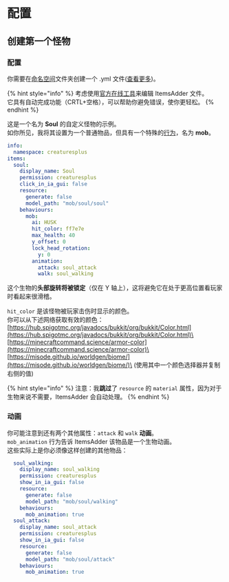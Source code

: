 # 配置

## 创建第一个怪物

### 配置

你需要在[命名空间](broken-reference)文件夹创建一个 .yml 文件([查看更多](broken-reference))。

{% hint style="info" %}
考虑使用[官方在线工具](../../../../files-editor.md)来编辑 ItemsAdder 文件。\
它具有自动完成功能（CRTL+空格），可以帮助你避免错误，使你更轻松。
{% endhint %}

这是一个名为 **Soul** 的自定义怪物的示例。\
如你所见，我将其设置为一个普通物品，但具有一个特殊的[行为](../../../item-properties/behaviours.md)，名为 **mob**。

```yaml
info:
  namespace: creaturesplus
items:
  soul:
    display_name: Soul
    permission: creaturesplus
    click_in_ia_gui: false
    resource:
      generate: false
      model_path: "mob/soul/soul"
    behaviours:
      mob:
        ai: HUSK
        hit_color: ff7e7e
        max_health: 40
        y_offset: 0
        lock_head_rotation:
          y: 0
        animation:
          attack: soul_attack
          walk: soul_walking
```

这个生物的**头部旋转将被锁定**（仅在 Y 轴上），这将避免它在处于更高位置看玩家时看起来很滑稽。

`hit_color` 是该怪物被玩家击伤时显示的颜色。\
你可以从下述网络获取有效的颜色：\
[https://hub.spigotmc.org/javadocs/bukkit/org/bukkit/Color.html](https://hub.spigotmc.org/javadocs/bukkit/org/bukkit/Color.html)\
[https://minecraftcommand.science/armor-color](https://minecraftcommand.science/armor-color)\
[https://misode.github.io/worldgen/biome/](https://misode.github.io/worldgen/biome/)\
(使用其中一个颜色选择器并复制右侧的值)

{% hint style="info" %}
注意：我**跳过**了 `resource` 的 `material` 属性，因为对于生物来说不需要，ItemsAdder 会自动处理。
{% endhint %}

### 动画

你可能注意到还有两个其他属性：`attack` 和 `walk` **动画**。\
`mob_animation` 行为告诉 ItemsAdder 该物品是一个生物动画。\
这些实际上是你必须像这样创建的其他物品：

```yaml
  soul_walking:
    display_name: soul_walking
    permission: creaturesplus
    show_in_ia_gui: false
    resource:
      generate: false
      model_path: "mob/soul/walking"
    behaviours:
      mob_animation: true
  soul_attack:
    display_name: soul_attack
    permission: creaturesplus
    show_in_ia_gui: false
    resource:
      generate: false
      model_path: "mob/soul/attack"
    behaviours:
      mob_animation: true
```
